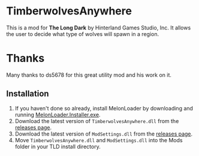 ﻿# TimberwolvesAnywhere

This is a mod for **The Long Dark** by Hinterland Games Studio, Inc. It allows the user to decide what type of wolves will spawn in a region.

# Thanks

Many thanks to ds5678 for this great utility mod and his work on it.

## Installation

1. If you haven't done so already, install MelonLoader by downloading and running [MelonLoader.Installer.exe](https://github.com/HerpDerpinstine/MelonLoader/releases/latest/download/MelonLoader.Installer.exe).
2. Download the latest version of `TimberwolvesAnywhere.dll` from the [releases page](https://github.com/dommrogers/TimberwolvesAnywhere/releases).
3. Download the latest version of `ModSettings.dll` from the [releases page](https://github.com/zeobviouslyfakeacc/ModSettings/releases).
4. Move `TimberwolvesAnywhere.dll` and `ModSettings.dll` into the Mods folder in your TLD install directory.